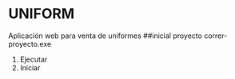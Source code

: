 # UNIFORM
Aplicación web para venta de uniformes
##inicial proyecto
correr-proyecto.exe
1. Ejecutar
2. Iniciar
